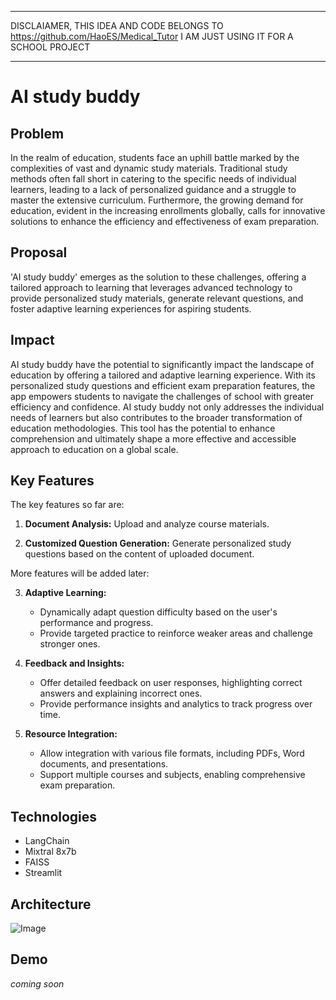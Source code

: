 **********
DISCLAIAMER, THIS IDEA AND CODE BELONGS TO https://github.com/HaoES/Medical_Tutor I AM JUST USING IT FOR A SCHOOL PROJECT
**********


# AI study buddy

## Problem

In the realm of education, students face an uphill battle marked by the complexities of vast and dynamic study materials. Traditional study methods often fall short in catering to the specific needs of individual learners, leading to a lack of personalized guidance and a struggle to master the extensive curriculum. Furthermore, the growing demand for education, evident in the increasing enrollments globally, calls for innovative solutions to enhance the efficiency and effectiveness of exam preparation. 

## Proposal

'AI study buddy' emerges as the solution to these challenges, offering a tailored approach to learning that leverages advanced technology to provide personalized study materials, generate relevant questions, and foster adaptive learning experiences for aspiring students.

## Impact

AI study buddy have the potential to significantly impact the landscape of education by offering a tailored and adaptive learning experience. With its personalized study questions and efficient exam preparation features, the app empowers students to navigate the challenges of school with greater efficiency and confidence. 
AI study buddy not only addresses the individual needs of learners but also contributes to the broader transformation of education methodologies. This tool has the potential to enhance comprehension and ultimately shape a more effective and accessible approach to education on a global scale.


## Key Features

The key features so far are:

1. **Document Analysis:** Upload and analyze course materials.

2. **Customized Question Generation:** Generate personalized study questions based on the content of uploaded document.

More features will be added later:  

3. **Adaptive Learning:**
   - Dynamically adapt question difficulty based on the user's performance and progress.
   - Provide targeted practice to reinforce weaker areas and challenge stronger ones.

4. **Feedback and Insights:**
   - Offer detailed feedback on user responses, highlighting correct answers and explaining incorrect ones.
   - Provide performance insights and analytics to track progress over time.

5. **Resource Integration:**
   - Allow integration with various file formats, including PDFs, Word documents, and presentations.
   - Support multiple courses and subjects, enabling comprehensive exam preparation.

## Technologies

- LangChain
- Mixtral 8x7b
- FAISS
- Streamlit

## Architecture

![Image](architecture.png)

## Demo

*coming soon*

